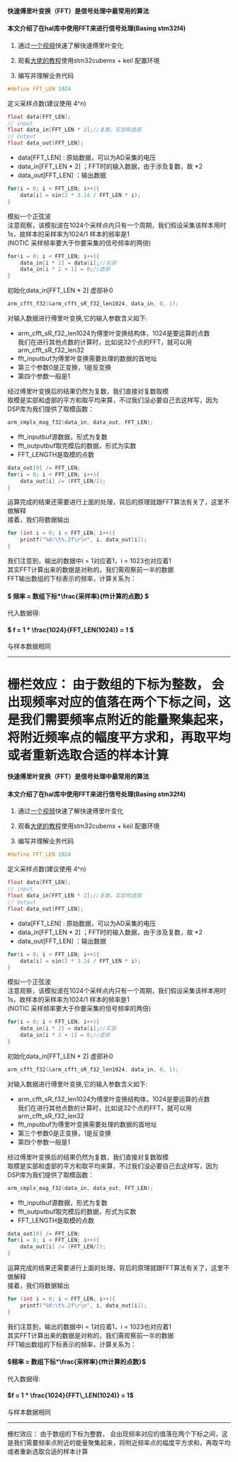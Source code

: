 #### 快速傅里叶变换（FFT）是信号处理中最常用的算法  
#### 本文介绍了在hal库中使用FFT来进行信号处理(Basing stm32f4)

1. 通过[一个视频](https://www.bilibili.com/video/BV1pW411J7s8/?share_source=copy_web&vd_source=452925c151685f7ba8a44f434b04c8a9)快速了解快速傅里叶变化

2. 观看[大佬的教程](https://blog.csdn.net/qq_34022877/article/details/117855263)使用stm32cubemx + keil 配置环境  

3. 编写并理解业务代码

```C
#define FFT_LEN 1024
```
定义采样点数(建议使用 4^n)

```C
float data[FFT_LEN];
// input 
float data_in[FFT_LEN * 2];//复数，实部和虚部
// output
float data_out[FFT_LEN];
```

* data[FFT_LEN] : 原始数据，可以为AD采集的电压
* data_in[FFT_LEN * 2] ；FFT时的输入数据，由于涉及复数，故 *2
* data_out[FFT_LEN] ：输出数据

```C
for(i = 0; i < FFT_LEN; i++){
	data[i] = sin(2 * 3.14 / FFT_LEN * i);
}
```

模拟一个正弦波  
注意观察，该模拟波在1024个采样点内只有一个周期，我们假设采集该样本用时1s，故样本的采样率为$1024/1$ 样本的频率是1  
(NOTIC 采样频率要大于你要采集的信号频率的两倍)
```C
for(i = 0; i < FFT_LEN; i++){
    data_in[i * 2] = data[i];//实部
	data_in[i * 2 + 1] = 0;//虚部
}
```
初始化data_in[FFT_LEN * 2] 虚部补0
```C
arm_cfft_f32(&arm_cfft_sR_f32_len1024, data_in, 0, 1);
```
对输入数据进行傅里叶变换,它的输入参数含义如下:
* arm_cfft_sR_f32_len1024为傅里叶变换结构体，1024是要运算的点数  
我们在进行其他点数的计算时，比如说32个点的FFT，就可以用arm_cfft_sR_f32_len32
* fft_inputbuf为傅里叶变换需要处理的数据的首地址
* 第三个参数0是正变换，1是反变换
* 第四个参数一般是1

经过傅里叶变换后的结果仍然为复数，我们直接对复数取模  
​ 取模是实部和虚部的平方和取平均来算，不过我们没必要自己去这样写，因为DSP库为我们提供了取模函数：
```C
arm_cmplx_mag_f32(data_in, data_out, FFT_LEN);
```
* fft_inputbuf源数据，形式为复数
* fft_outputbuf取完模后的数据，形式为实数
* FFT_LENGTH是取模的点数
```C
data_out[0] /= FFT_LEN;
for(i = 0; i < FFT_LEN; i++){
	data_out[i] /= (FFT_LEN/2);
}
```
​运算完成的结果还需要进行上面的处理，背后的原理就跟FFT算法有关了，这里不做解释  
接着，我们将数据输出
```C
for (int i = 0; i < FFT_LEN; i++){
    printf("%d:\t%.2f\r\n", i, data_out[i]);
}
```
我们注意到，输出的数据中i = 1对应着1，i = 1023也对应着1  
其实FFT计算出来的数据是对称的，我们需观察前一半的数据  
​ FFT输出数组的下标表示的频率，计算关系为：  
#### $ 频率 = 数组下标*\frac{采样率}{fft计算的点数} $
代入数据得:
#### $ f = 1 * \frac{1024}{FFT\_LEN(1024)} = 1 $
与样本数据相同

---
栅栏效应：
由于数组的下标为整数， 会出现频率对应的值落在两个下标之间，这是我们需要频率点附近的能量聚集起来，将附近频率点的幅度平方求和，再取平均  
或者重新选取合适的样本计算
=======
#### 快速傅里叶变换（FFT）是信号处理中最常用的算法  
#### 本文介绍了在hal库中使用FFT来进行信号处理(Basing stm32f4)

1. 通过[一个视频](https://www.bilibili.com/video/BV1pW411J7s8/?share_source=copy_web&vd_source=452925c151685f7ba8a44f434b04c8a9)快速了解快速傅里叶变化

2. 观看[大佬的教程](https://blog.csdn.net/qq_34022877/article/details/117855263)使用stm32cubemx + keil 配置环境  

3. 编写并理解业务代码

```C
#define FFT_LEN 1024
```
定义采样点数(建议使用 4^n)

```C
float data[FFT_LEN];
// input 
float data_in[FFT_LEN * 2];//复数，实部和虚部
// output
float data_out[FFT_LEN];
```

* data[FFT_LEN] : 原始数据，可以为AD采集的电压
* data_in[FFT_LEN * 2] ；FFT时的输入数据，由于涉及复数，故 *2
* data_out[FFT_LEN] ：输出数据

```C
for(i = 0; i < FFT_LEN; i++){
	data[i] = sin(2 * 3.14 / FFT_LEN * i);
}
```

模拟一个正弦波  
注意观察，该模拟波在1024个采样点内只有一个周期，我们假设采集该样本用时1s，故样本的采样率为$1024/1$ 样本的频率是1  
(NOTIC 采样频率要大于你要采集的信号频率的两倍)
```C
for(i = 0; i < FFT_LEN; i++){
    data_in[i * 2] = data[i];//实部
	data_in[i * 2 + 1] = 0;//虚部
}
```
初始化data_in[FFT_LEN * 2] 虚部补0
```C
arm_cfft_f32(&arm_cfft_sR_f32_len1024, data_in, 0, 1);
```
对输入数据进行傅里叶变换,它的输入参数含义如下:
* arm_cfft_sR_f32_len1024为傅里叶变换结构体，1024是要运算的点数  
我们在进行其他点数的计算时，比如说32个点的FFT，就可以用arm_cfft_sR_f32_len32
* fft_inputbuf为傅里叶变换需要处理的数据的首地址
* 第三个参数0是正变换，1是反变换
* 第四个参数一般是1

经过傅里叶变换后的结果仍然为复数，我们直接对复数取模  
​ 取模是实部和虚部的平方和取平均来算，不过我们没必要自己去这样写，因为DSP库为我们提供了取模函数：
```C
arm_cmplx_mag_f32(data_in, data_out, FFT_LEN);
```
* fft_inputbuf源数据，形式为复数
* fft_outputbuf取完模后的数据，形式为实数
* FFT_LENGTH是取模的点数
```C
data_out[0] /= FFT_LEN;
for(i = 0; i < FFT_LEN; i++){
	data_out[i] /= (FFT_LEN/2);
}
```
​运算完成的结果还需要进行上面的处理，背后的原理就跟FFT算法有关了，这里不做解释  
接着，我们将数据输出
```C
for (int i = 0; i < FFT_LEN; i++){
    printf("%d:\t%.2f\r\n", i, data_out[i]);
}
```
我们注意到，输出的数据中i = 1对应着1，i = 1023也对应着1  
其实FFT计算出来的数据是对称的，我们需观察前一半的数据  
​ FFT输出数组的下标表示的频率，计算关系为：  
#### $频率 = 数组下标*\frac{采样率}{fft计算的点数}$
代入数据得:
#### $f = 1 * \frac{1024}{FFT\_LEN(1024)} = 1$
与样本数据相同

---
栅栏效应：
由于数组的下标为整数， 会出现频率对应的值落在两个下标之间，这是我们需要频率点附近的能量聚集起来，将附近频率点的幅度平方求和，再取平均  
或者重新选取合适的样本计算


